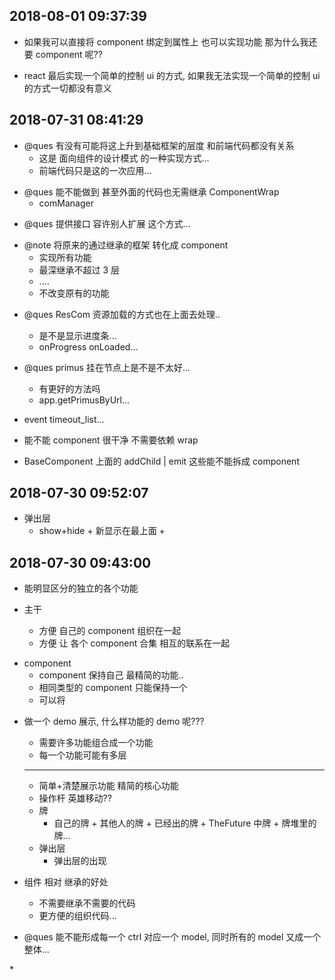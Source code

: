 ## 2018-08-01 09:37:39

-   如果我可以直接将 component 绑定到属性上 也可以实现功能 那为什么我还要 component 呢??

*   react 最后实现一个简单的控制 ui 的方式, 如果我无法实现一个简单的控制 ui 的方式一切都没有意义

## 2018-07-31 08:41:29

-   @ques 有没有可能将这上升到基础框架的层度 和前端代码都没有关系
    -   这是 面向组件的设计模式 的一种实现方式...
    *   前端代码只是这的一次应用...

*   @ques 能不能做到 甚至外面的代码也无需继承 ComponentWrap
    -   comManager

-   @ques 提供接口 容许别人扩展 这个方式...

*   @note 将原来的通过继承的框架 转化成 component
    -   实现所有功能
    -   最深继承不超过 3 层
    *   ....
    *   不改变原有的功能

-   @ques ResCom 资源加载的方式也在上面去处理..

    -   是不是显示进度条...

    *   onProgress onLoaded...

-   @ques primus 挂在节点上是不是不太好...

    -   有更好的方法吗
    -   app.getPrimusByUrl...

-   event timeout_list...

*   能不能 component 很干净 不需要依赖 wrap

*   BaseComponent 上面的 addChild | emit 这些能不能拆成 component

## 2018-07-30 09:52:07

-   弹出层
    -   show+hide + 新显示在最上面 +

## 2018-07-30 09:43:00

-   能明显区分的独立的各个功能

*   主干

    -   方便 自己的 component 组织在一起
    -   方便 让 各个 component 合集 相互的联系在一起

-   component
    -   component 保持自己 最精简的功能..
    -   相同类型的 component 只能保持一个
    *   可以将

*   做一个 demo 展示, 什么样功能的 demo 呢???

    -   需要许多功能组合成一个功能
    -   每一个功能可能有多层

    ---

    -   简单+清楚展示功能 精简的核心功能
    -   操作杆 英雄移动??
    -   牌
        -   自己的牌 + 其他人的牌 + 已经出的牌 + TheFuture 中牌 + 牌堆里的牌...

    *   弹出层
        -   弹出层的出现

*   组件 相对 继承的好处
    -   不需要继承不需要的代码
    -   更方便的组织代码...

-   @ques 能不能形成每一个 ctrl 对应一个 model, 同时所有的 model 又成一个整体...

\*
